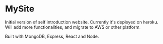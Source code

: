 # MySite
Initial version of self introduction website. 
Currently it's deployed on heroku. 
Will add more functionalities, and migrate to AWS or other platform. 

Built with MongoDB, Express, React and Node. 
